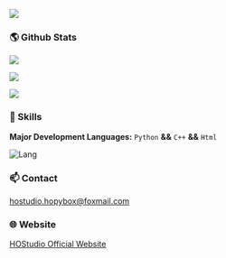 ![](https://komarev.com/ghpvc/?username=HOStudio123&style=for-the-badge)
### 🌎 Github Stats
![](https://github-profile-summary-cards.vercel.app/api/cards/profile-details?username=HOStudio123&theme=default)

![](https://github-readme-stats.vercel.app/api?username=HOStudio123&title_color=3E79CC&show_icons=true&icon_color=80CAFF&include_all_c)

![](http://github-readme-streak-stats.herokuapp.com?user=HOStudio123)

### 🎨 Skills

**Major Development Languages:** `Python` **&&** `C++` **&&** `Html`

![Lang](https://github-readme-stats.vercel.app/api/top-langs/?username=HOStudio123&layout=donut)

### 📫 Contact
hostudio.hopybox@foxmail.com

### 🌐 Website
[HOStudio Official Website](https://hostudio123.github.io/)

